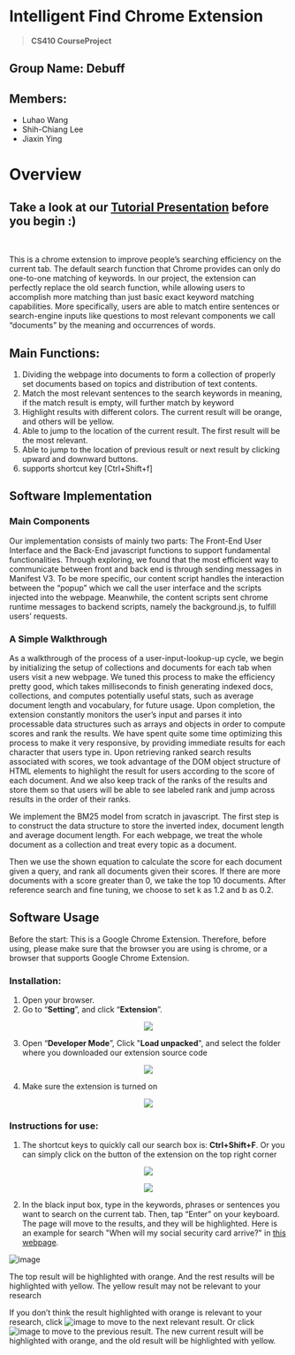 # Intelligent Find Chrome Extension    
> **CS410 CourseProject**  
 
## Group Name: **Debuff**
## Members:
- Luhao Wang  
- Shih-Chiang Lee
- Jiaxin Ying  

# Overview
## Take a look at our [**Tutorial Presentation**](https://drive.google.com/file/d/1LMwCwm6UX8T4WJORoJW8L162K1FJjlE8/view?usp=sharing) before you begin :)  
<br/>

This is a chrome extension to improve people’s searching efficiency on the current tab. The default search function that Chrome provides can only do one-to-one matching of keywords. In our project, the extension can perfectly replace the old search function, while allowing users to accomplish more matching than just basic exact keyword matching capabilities. More specifically, users are able to match entire sentences or search-engine inputs like questions to most relevant components we call “documents” by the meaning and occurrences of words.

## Main Functions:
1.	Dividing the webpage into documents to form a collection of properly set documents based on topics and distribution of text contents.
2.	Match the most relevant sentences to the search keywords in meaning, if the match result is empty, will further match by keyword
3.	Highlight results with different colors. The current result will be orange, and others will be yellow.
4.	Able to jump to the location of the current result. The first result will be the most relevant.
5.	Able to jump to the location of previous result or next result by clicking upward and downward buttons.
6.	supports shortcut key [Ctrl+Shift+f]

## Software Implementation

### Main Components

Our implementation consists of mainly two parts: The Front-End User Interface and the Back-End javascript functions to support fundamental functionalities. Through exploring, we found that the most efficient way to communicate between front and back end is through sending messages in Manifest V3. To be more specific, our content script handles the interaction between the “popup” which we call the user interface and the scripts injected into the webpage. Meanwhile, the content scripts sent chrome runtime messages to backend scripts, namely the background.js, to fulfill users’ requests.
	
### A Simple Walkthrough

As a walkthrough of the process of a user-input-lookup-up cycle, we begin by initializing the setup of collections and documents for each tab when users visit a new webpage. We tuned this process to make the efficiency pretty good, which takes milliseconds to finish generating indexed docs, collections, and computes potentially useful stats, such as average document length and vocabulary, for future usage. Upon completion, the extension constantly monitors the user’s input and parses it into processable data structures such as arrays and objects in order to compute scores and rank the results. We have spent quite some time optimizing this process to make it very responsive, by providing immediate results for each character that users type in. Upon retrieving ranked search results associated with scores, we took advantage of the DOM object structure of HTML elements to highlight the result for users according to the score of each document. And we also keep track of the ranks of the results and store them so that users will be able to see labeled rank and jump across results in the order of their ranks.

We implement the BM25 model from scratch in javascript. The first step is to construct the data structure to store the inverted index, document length and average document length. For each webpage, we treat the whole document as a collection and treat every topic as a document.
 
Then we use the shown equation to calculate the score for each document given a query, and rank all documents given their scores. If there are more documents with a score greater than 0, we take the top 10 documents. After reference search and fine tuning, we choose to set k as 1.2 and b as 0.2.

## Software Usage
	
Before the start: 
	This is a Google Chrome Extension. Therefore, before using, please make sure that the browser you are using is chrome, or a browser that supports Google Chrome Extension.

### Installation:
 1.	Open your browser.
 2.	Go to “**Setting**”, and click “**Extension**”.
<p align="center"><img src="https://user-images.githubusercontent.com/77092749/145667215-dd1ca215-5691-43b9-949d-48f6c2ce2f45.png"></p>

 3. Open “**Developer Mode**”, Click "**Load unpacked**", and select the folder where you downloaded our extension source code
 
<p align="center"><img src="https://user-images.githubusercontent.com/77092749/145668048-7096dbac-8948-4221-bccc-9e2dbe9cfb63.png"></p>
 
 4. Make sure the extension is turned on
 
<p align="center"><img src="https://user-images.githubusercontent.com/77092749/145668049-7c59ff46-b52e-4198-8f2a-d3b709c898b0.png"></p>


### Instructions for use:

1. The shortcut keys to quickly call our search box is: **Ctrl+Shift+F**. Or you can simply click on the button of the extension on the top right corner

<p align="center"><img src="https://user-images.githubusercontent.com/77092749/145668052-efff3190-7938-41da-b352-8890324b261d.png"></p>
<p align="center"><img src="https://user-images.githubusercontent.com/77092749/145668055-62294757-ff44-48c7-8f15-63ac9889e35b.png"></p>

2. In the black input box, type in the keywords, phrases or sentences you want to search on the current tab. Then, tap “Enter” on your keyboard. The page will move to the results, and they will be highlighted. Here is an 	example for search "When will my social security card arrive?" in [this webpage](https://www.thebalancecareers.com/how-to-get-a-social-security-number-for-non-us-citizens-2064264).


![image](https://user-images.githubusercontent.com/77092749/145668058-57217138-d04e-4db6-a4a5-2a221f4bc62f.png)





 
 	

 

 
The top result will be highlighted with orange. And the rest results 
will be highlighted with yellow. The yellow result may not be relevant to your research

If you don’t think the result highlighted with orange is relevant to 
your research, click ![image](https://user-images.githubusercontent.com/77092749/145668059-fa893c84-a418-4563-a2a4-1bfba3deb5c3.png) to move to the next relevant result. Or click ![image](https://user-images.githubusercontent.com/77092749/145668061-8760b71a-edd1-4a56-977d-629d2bf64f47.png) to move to the previous result. The new current result will be highlighted with 	orange, and the old result will be highlighted with yellow.


